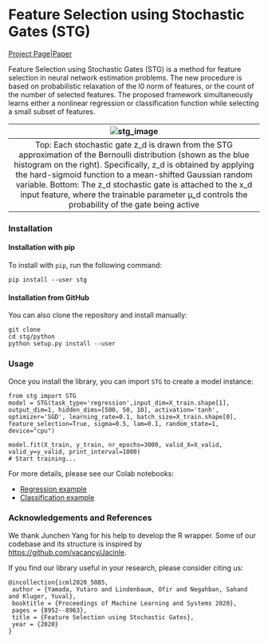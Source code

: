 # Feature Selection using Stochastic Gates (STG) 

[Project Page](https://runopti.github.io/stg/)|[Paper](https://proceedings.icml.cc/static/paper_files/icml/2020/5085-Paper.pdf)

Feature Selection using Stochastic Gates (STG) is a method for feature selection in neural network estimation problems. 
The new procedure is based on probabilistic relaxation of
the l0 norm of features, or the count of the number of selected features.
The proposed framework simultaneously learns either a nonlinear regression or classification function while selecting a small subset of features.

|![stg_image](docs/assets/stg_figure1_left.png)|
|:--:|
|Top: Each stochastic gate z_d is drawn from the STG approximation of the Bernoulli distribution (shown as the blue histogram on the right). Specifically, z_d is obtained by applying the hard-sigmoid function to a mean-shifted Gaussian random variable. Bottom: The z_d stochastic gate is attached to the x_d input feature, where the trainable parameter µ_d controls the probability of the gate being active|

### Installation

#### Installation with pip

To install with `pip`, run the following command:
```
pip install --user stg
```

#### Installation from GitHub

You can also clone the repository and install manually:
```
git clone 
cd stg/python
python setup.py install --user
```

### Usage

Once you install the library, you can import `STG` to create a model instance:
```
from stg import STG
model = STG(task_type='regression',input_dim=X_train.shape[1], output_dim=1, hidden_dims=[500, 50, 10], activation='tanh', optimizer='SGD', learning_rate=0.1, batch_size=X_train.shape[0], feature_selection=True, sigma=0.5, lam=0.1, random_state=1, device="cpu") 

model.fit(X_train, y_train, nr_epochs=3000, valid_X=X_valid, valid_y=y_valid, print_interval=1000)
# Start training...
```

For more details, please see our Colab notebooks:
- [Regression example](https://colab.research.google.com/github/runopti/stg/blob/master/python/examples/Regression-example.ipynb)
- [Classification example](https://colab.research.google.com/github/runopti/stg/blob/master/python/examples/Classification-example.ipynb)

### Acknowledgements and References

We thank Junchen Yang for his help to develop the R wrapper.
Some of our codebase and its structure is inspired by https://github.com/vacancy/Jacinle. 

If you find our library useful in your research, please consider citing us:
```
@incollection{icml2020_5085,
 author = {Yamada, Yutaro and Lindenbaum, Ofir and Negahban, Sahand and Kluger, Yuval},
 booktitle = {Proceedings of Machine Learning and Systems 2020},
 pages = {8952--8963},
 title = {Feature Selection using Stochastic Gates},
 year = {2020}
}
```


